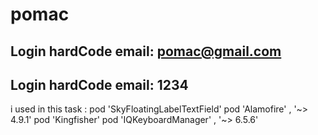 # pomac

## Login hardCode email: pomac@gmail.com
## Login hardCode email: 1234

i used in this task : 
  pod 'SkyFloatingLabelTextField'
  pod 'Alamofire' , '~> 4.9.1'
  pod 'Kingfisher'
  pod 'IQKeyboardManager' , '~> 6.5.6'
